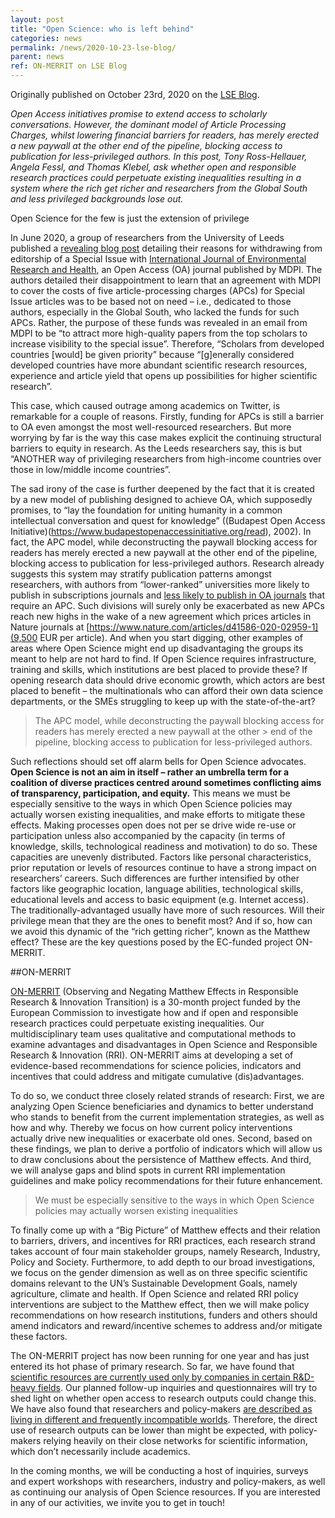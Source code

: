 ```yaml
---
layout: post
title: "Open Science: who is left behind"
categories: news
permalink: /news/2020-10-23-lse-blog/
parent: news
ref: ON-MERRIT on LSE Blog
---
```


Originally published on October 23rd, 2020 on the [LSE Blog](https://blogs.lse.ac.uk/impactofsocialsciences/2020/10/23/open-science-who-is-left-behind/).

*Open Access initiatives promise to extend access to scholarly conversations. However, the dominant model of Article Processing Charges, whilst lowering financial barriers for readers, has merely erected a new paywall at the other end of the pipeline, blocking access to publication for less-privileged authors. In this post, Tony Ross-Hellauer, Angela Fessl, and Thomas Klebel, ask whether open and responsible research practices could perpetuate existing inequalities resulting in a system where the rich get richer and researchers from the Global South and less privileged backgrounds lose out.*

Open Science for the few is just the extension of privilege

In June 2020, a group of researchers from the University of Leeds published a [revealing blog post](https://wash.leeds.ac.uk/what-the-f-how-we-failed-to-publish-a-journal-special-issue-on-failures/0) detailing their reasons for withdrawing from editorship of a Special Issue with [International Journal of Environmental Research and Health]((https://www.mdpi.com/journal/ijerph)), an Open Access (OA) journal published by MDPI. The authors detailed their disappointment to learn that an agreement with MDPI to cover the costs of five article-processing charges (APCs) for Special Issue articles was to be based not on need – i.e., dedicated to those authors, especially in the Global South, who lacked the funds for such APCs. Rather, the purpose of these funds was revealed in an email from MDPI to be “to attract more high-quality papers from the top scholars to increase visibility to the special issue”. Therefore, “Scholars from developed countries [would] be given priority” because “[g]enerally considered developed countries have more abundant scientific research resources, experience and article yield that opens up possibilities for higher scientific research”.

This case, which caused outrage among academics on Twitter, is remarkable for a couple of reasons. Firstly, funding for APCs is still a barrier to OA even amongst the most well-resourced researchers. But more worrying by far is the way this case makes explicit the continuing structural barriers to equity in research. As the Leeds researchers say, this is but “ANOTHER way of privileging researchers from high-income countries over those in low/middle income countries”.

The sad irony of the case is further deepened by the fact that it is created by a new model of publishing designed to achieve OA, which supposedly promises, to “lay the foundation for uniting humanity in a common intellectual conversation and quest for knowledge” ((Budapest Open Access Initiative)(https://www.budapestopenaccessinitiative.org/read), 2002). In fact, the APC model, while deconstructing the paywall blocking access for readers has merely erected a new paywall at the other end of the pipeline, blocking access to publication for less-privileged authors. Research already suggests this system may stratify publication patterns amongst researchers, with authors from “lower-ranked” universities more likely to publish in subscriptions journals and [less likely to publish in OA journals](https://peerj.com/articles/4269/) that require an APC. Such divisions will surely only be exacerbated as new APCs reach new highs in the wake of a new agreement which prices articles in Nature journals at [https://www.nature.com/articles/d41586-020-02959-1](9,500 EUR per article). And when you start digging, other examples of areas where Open Science might end up disadvantaging the groups its meant to help are not hard to find. If Open Science requires infrastructure, training and skills, which institutions are best placed to provide these? If opening research data should drive economic growth, which actors are best placed to benefit – the multinationals who can afford their own data science departments, or the SMEs struggling to keep up with the state-of-the-art?

> The APC model, while deconstructing the paywall blocking access for readers has merely erected a new paywall at the other > end of the pipeline, blocking access to publication for less-privileged authors.

Such reflections should set off alarm bells for Open Science advocates. **Open Science is not an aim in itself – rather an umbrella term for a coalition of diverse practices centred around sometimes conflicting aims of transparency, participation, and equity.** This means we must be especially sensitive to the ways in which Open Science policies may actually worsen existing inequalities, and make efforts to mitigate these effects. Making processes open does not per se drive wide re-use or participation unless also accompanied by the capacity (in terms of knowledge, skills, technological readiness and motivation) to do so. These capacities are unevenly distributed. Factors like personal characteristics, prior reputation or levels of resources continue to have a strong impact on researchers’ careers. Such differences are further intensified by other factors like geographic location, language abilities, technological skills, educational levels and access to basic equipment (e.g. Internet access). The traditionally-advantaged usually have more of such resources. Will their privilege mean that they are the ones to benefit most? And if so, how can we avoid this dynamic of the “rich getting richer”, known as the Matthew effect? These are the key questions posed by the EC-funded project ON-MERRIT.

##ON-MERRIT

[ON-MERRIT](https://on-merrit.eu/) (Observing and Negating Matthew Effects in Responsible Research & Innovation Transition) is a 30-month project funded by the European Commission to investigate how and if open and responsible research practices could perpetuate existing inequalities. Our multidisciplinary team uses qualitative and computational methods to examine advantages and disadvantages in Open Science and Responsible Research & Innovation (RRI). ON-MERRIT aims at developing a set of evidence-based recommendations for science policies, indicators and incentives that could address and mitigate cumulative (dis)advantages.

To do so, we conduct three closely related strands of research: First, we are analyzing Open Science beneficiaries and dynamics to better understand who stands to benefit from the current implementation strategies, as well as how and why. Thereby we focus on how current policy interventions actually drive new inequalities or exacerbate old ones. Second, based on these findings, we plan to derive a portfolio of indicators which will allow us to draw conclusions about the persistence of Matthew effects. And third, we will analyse gaps and blind spots in current RRI implementation guidelines and make policy recommendations for their future enhancement.

> We must be especially sensitive to the ways in which Open Science policies may actually worsen existing inequalities

To finally come up with a “Big Picture” of Matthew effects and their relation to barriers, drivers, and incentives for RRI practices, each research strand takes account of four main stakeholder groups, namely Research, Industry, Policy and Society. Furthermore, to add depth to our broad investigations, we focus on the gender dimension as well as on three specific scientific domains relevant to the UN’s Sustainable Development Goals, namely agriculture, climate and health. If Open Science and related RRI policy interventions are subject to the Matthew effect, then we will make policy recommendations on how research institutions, funders and others should amend indicators and reward/incentive schemes to address and/or mitigate these factors.

The ON-MERRIT project has now been running for one year and has just entered its hot phase of primary research. So far, we have found that [scientific resources are currently used only by companies in certain R&D-heavy fields](https://zenodo.org/record/3875018#.X24Eh2hKg2w). Our planned follow-up inquiries and questionnaires will try to shed light on whether open access to research outputs could change this. We have also found that researchers and policy-makers [are described as living in different and frequently incompatible worlds](https://zenodo.org/record/3875055#.X24EWWhKg2w). Therefore, the direct use of research outputs can be lower than might be expected, with policy-makers relying heavily on their close networks for scientific information, which don’t necessarily include academics.

In the coming months, we will be conducting a host of inquiries, surveys and expert workshops with researchers, industry and policy-makers, as well as continuing our analysis of Open Science resources. If you are interested in any of our activities, we invite you to get in touch!
